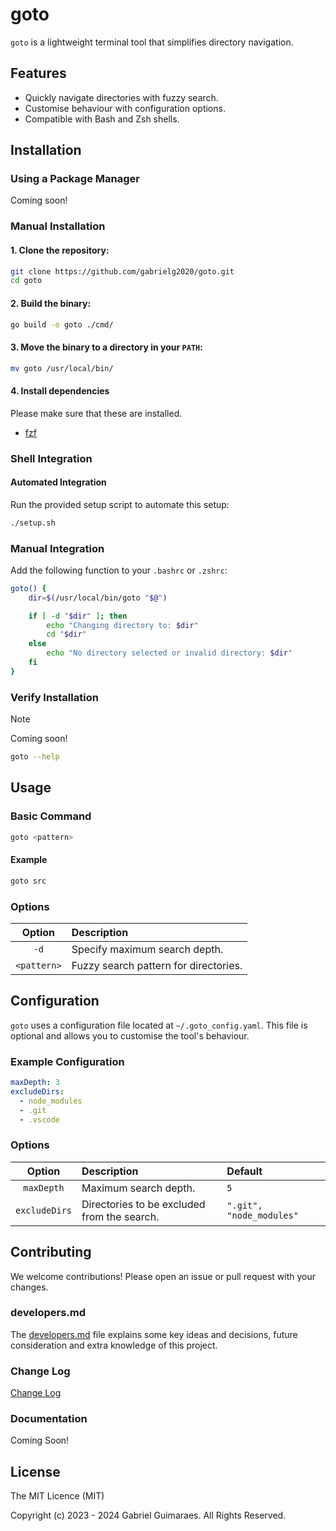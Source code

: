 # goto

`goto` is a lightweight terminal tool that simplifies directory navigation.

## Features
- Quickly navigate directories with fuzzy search.
- Customise behaviour with configuration options.
- Compatible with Bash and Zsh shells.

## Installation

### Using a Package Manager
Coming soon!

### Manual Installation
#### 1. Clone the repository:
```bash
git clone https://github.com/gabrielg2020/goto.git
cd goto
```

#### 2. Build the binary:
```bash
go build -o goto ./cmd/
```

#### 3. Move the binary to a directory in your `PATH`:
```bash
mv goto /usr/local/bin/
```

#### 4. Install dependencies
Please make sure that these are installed.
- [fzf](https://github.com/junegunn/fzf)

### Shell Integration
#### Automated Integration
Run the provided setup script to automate this setup:
```bash
./setup.sh
```

### Manual Integration
Add the following function to your `.bashrc` or `.zshrc`:
```bash
goto() {
    dir=$(/usr/local/bin/goto "$@")

    if [ -d "$dir" ]; then
        echo "Changing directory to: $dir"
        cd "$dir"
    else
        echo "No directory selected or invalid directory: $dir"
    fi
}
```

### Verify Installation
>[!NOTE]
> Coming soon!
```bash
goto --help
```

## Usage
### Basic Command
```bash
goto <pattern>
```

#### Example
```bash
goto src
```

### Options
| Option | Description |
| :---------: | :------------------------------------ |
| `-d` | Specify maximum search depth. |
| `<pattern>` | Fuzzy search pattern for directories. |

## Configuration
`goto` uses a configuration file located at `~/.goto_config.yaml`. This file is optional and allows you to customise the tool's behaviour.

### Example Configuration
```yaml
maxDepth: 3
excludeDirs:
  - node_modules
  - .git
  - .vscode
```

### Options
| Option | Description | Default |
| :-----------: | :------------------------------------------ | :----------------------- |
| `maxDepth` | Maximum search depth. | `5` |
| `excludeDirs` | Directories to be excluded from the search. | `".git", "node_modules"` |

## Contributing
We welcome contributions! Please open an issue or pull request with your changes.

### developers.md
The [developers.md](https://github.com/gabrielg2020/goto/blob/main/developers.md) file explains some key ideas and decisions, future consideration and extra knowledge of this project.

### Change Log
[Change Log](https://github.com/gabrielg2020/goto/blob/main/CHANGELOG.md)

### Documentation
Coming Soon! 

## License
The MIT Licence (MIT)

Copyright (c) 2023 - 2024 Gabriel Guimaraes. All Rights Reserved.